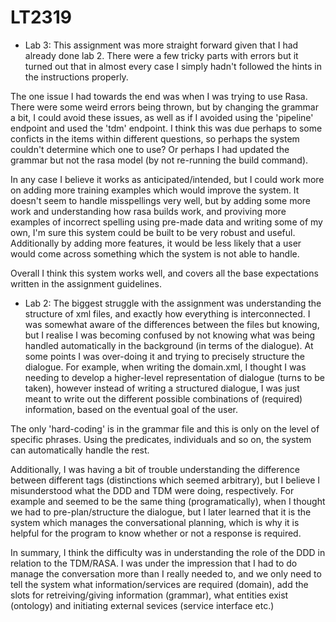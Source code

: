 # LT2319

- Lab 3:
This assignment was more straight forward given that I had already done lab 2. There were a few tricky parts with errors but it turned out that in almost every case I simply hadn't followed the hints in the instructions properly. 

The one issue I had towards the end was when I was trying to use Rasa. There were some weird errors being thrown, but by changing the grammar a bit, I could avoid these issues, as well as if I avoided using the 'pipeline' endpoint and used the 'tdm' endpoint. I think this was due perhaps to some conficts in the items within different questions, so perhaps the system couldn't determine which one to use? Or perhaps I had updated the grammar but not the rasa model (by not re-running the build command). 

In any case I believe it works as anticipated/intended, but I could work more on adding more training examples which would improve the system. It doesn't seem to handle misspellings very well, but by adding some more work and understanding how rasa builds work, and proviving more examples of incorrect spelling using pre-made data and writing some of my own, I'm sure this system could be built to be very robust and useful. Additionally by adding more features, it would be less likely that a user would come across something which the system is not able to handle. 

Overall I think this system works well, and covers all the base expectations written in the assignment guidelines. 


- Lab 2:
The biggest struggle with the assignment was understanding the structure of xml files, and exactly how everything is interconnected. I was somewhat aware of the differences between the files but knowing, but I realise I was becoming confused by not knowing what was being handled automatically in the background (in terms of the dialogue). At some points I was over-doing it and trying to precisely structure the dialogue. For example, when writing the domain.xml, I thought I was needing to develop a higher-level representation of dialogue (turns to be taken), however instead of writing a structured dialogue, I was just meant to write out the different possible combinations of (required) information, based on the eventual goal of the user. 

The only 'hard-coding' is in the grammar file and this is only on the level of specific phrases. Using the predicates, individuals and so on, the system can automatically handle the rest. 

Additionally, I was having a bit of trouble understanding the difference between different tags (distinctions which seemed arbitrary), but I believe I misunderstood what the DDD and TDM were doing, respectively. For example <question> and <answer> seemed to be the same thing (programatically), when I thought we had to pre-plan/structure the dialogue, but I later learned that it is the system which manages the conversational planning, which is why it is helpful for the program to know whether or not a response is required. 

In summary, I think the difficulty was in understanding the role of the DDD in relation to the TDM/RASA. I was under the impression that I had to do manage the conversation more than I really needed to, and we only need to tell the system what information/services are required (domain), add the slots for retreiving/giving information (grammar), what entities exist (ontology) and initiating external sevices (service interface etc.)
